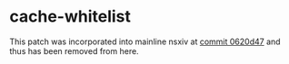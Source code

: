 # cache-whitelist

This patch was incorporated into mainline nsxiv at [commit 0620d47][commit] and
thus has been removed from here.

[commit]: https://codeberg.org/nsxiv/nsxiv/commit/0620d473c2df34d02137fb22c23fb0f166b0e1a1
